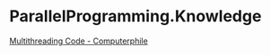 # ParallelProgramming.Knowledge
[Multithreading Code - Computerphile](https://youtu.be/7ENFeb-J75k)
